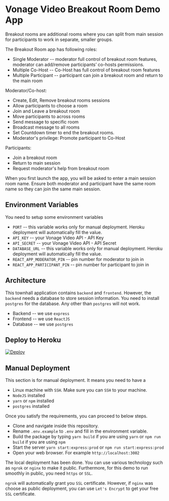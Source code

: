 # Vonage Video Breakout Room Demo App

Breakout rooms are additional rooms where you can split from main session for participants to work in separate, smaller groups.

The Breakout Room app has following roles:
  - Single Moderator -- moderator full control of breakout room features,  moderator can add/remove participants’ co-hosts permissions.
  - Multiple Co-Host -- Co-Host has full control of breakout room features
  - Multiple Participant -- participant can join a breakout room and return to the main room


Moderator/Co-host:
  - Create, Edit, Remove breakout rooms sessions
  - Allow participants to choose a room
  - Join and Leave a breakout room
  - Move participants to across rooms
  - Send message to specific room
  - Broadcast message to all rooms
  - Set Countdown timer to end the breakout rooms.
  - Moderator's privilege: Promote participant to Co-Host

Participants:
  - Join a breakout room
  - Return to main session
  - Request moderator's help from breakout room

When you first launch the app, you will be asked to enter a main session room name. Ensure both moderator and participant have the same room name so they can join the same main session.


## Environment Variables
You need to setup some environment variables 

  - `PORT` -- this variable works only for manual deployment. Heroku deployment will automatically fill the value.
  - `API_KEY` -- your Vonage Video API - API Key
  - `API_SECRET` -- your Vonage Video API - API Secret
  - `DATABASE_URL` -- this variable works only for manual deployment. Heroku deployment will automatically fill the value.
  - `REACT_APP_MODERATOR_PIN` -- pin number for moderator to join in
  - `REACT_APP_PARTICIPANT_PIN` -- pin number for participant to join in

## Architecture
This townhall application contains `backend` and `frontend`. However, the `backend` needs a database to store session information. You need to install `postgres` for the database. Any other than `postgres` will not work.

  - Backend -- we use `express`
  - Frontend -- we use `ReactJS`
  - Database -- we use `postgres`


## Deploy to Heroku
[![Deploy](https://www.herokucdn.com/deploy/button.svg)](https://heroku.com/deploy?template=https://github.com/nexmo-se/townhall)

## Manual Deployment
This section is for manual deployment. It means you need to have a 
  
  - Linux machine with `SSH`. Make sure you can `SSH` to your machine.
  - `NodeJS` installed
  - `yarn` or `npm` installed
  - `postgres` installed 

Once you satisfy the requirements, you can proceed to below steps.
  
  - Clone and navigate inside this repository.
  - Rename `.env.example` to `.env` and fill in the environment variable.
  - Build the package by typing `yarn build` if you are using `yarn` or `npm run build` if you are using `npm`
  - Start the server `yarn start:express:prod` or `npm run start:express:prod`
  - Open your web browser. For example `http://localhost:3002`

The local deployment has been done. You can use various technology such as `ngrok` or `nginx` to make it public. Furthermore, for this demo to run smoothly in public, you need `https` or `SSL`. 

`ngrok` will automatically grant you `SSL` certificate. However, if `nginx` was choose as public deployment, you can use `Let's Encrypt` to get your free `SSL` certificate.
